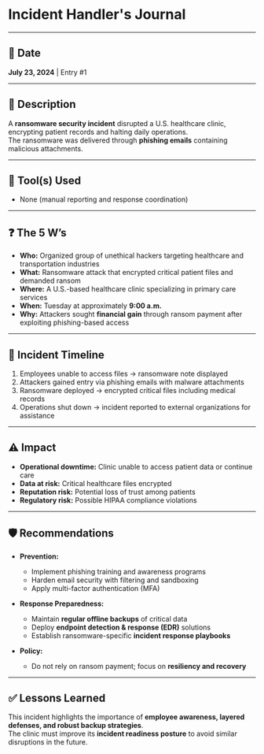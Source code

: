 # Incident Handler's Journal

---

## 📅 Date
**July 23, 2024** | Entry #1  

---

## 📝 Description
A **ransomware security incident** disrupted a U.S. healthcare clinic, encrypting patient records and halting daily operations.  
The ransomware was delivered through **phishing emails** containing malicious attachments.  

---

## 🔧 Tool(s) Used
- None (manual reporting and response coordination)  

---

## ❓ The 5 W’s
- **Who:** Organized group of unethical hackers targeting healthcare and transportation industries  
- **What:** Ransomware attack that encrypted critical patient files and demanded ransom  
- **Where:** A U.S.-based healthcare clinic specializing in primary care services  
- **When:** Tuesday at approximately **9:00 a.m.**  
- **Why:** Attackers sought **financial gain** through ransom payment after exploiting phishing-based access  

---

## 📌 Incident Timeline
1. Employees unable to access files → ransomware note displayed  
2. Attackers gained entry via phishing emails with malware attachments  
3. Ransomware deployed → encrypted critical files including medical records  
4. Operations shut down → incident reported to external organizations for assistance  

---

## ⚠️ Impact
- **Operational downtime:** Clinic unable to access patient data or continue care  
- **Data at risk:** Critical healthcare files encrypted  
- **Reputation risk:** Potential loss of trust among patients  
- **Regulatory risk:** Possible HIPAA compliance violations  

---

## 🛡️ Recommendations
- **Prevention:**  
  - Implement phishing training and awareness programs  
  - Harden email security with filtering and sandboxing  
  - Apply multi-factor authentication (MFA)  

- **Response Preparedness:**  
  - Maintain **regular offline backups** of critical data  
  - Deploy **endpoint detection & response (EDR)** solutions  
  - Establish ransomware-specific **incident response playbooks**  

- **Policy:**  
  - Do not rely on ransom payment; focus on **resiliency and recovery**  

---

## ✅ Lessons Learned
This incident highlights the importance of **employee awareness, layered defenses, and robust backup strategies**.  
The clinic must improve its **incident readiness posture** to avoid similar disruptions in the future.  

